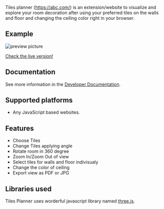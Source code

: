 Tiles planner (https://abc.com/) is an extension/website to visualize and explore your room decoration after using your preferred tiles on the walls and floor and changing the ceiling color right in your browser.

## Example
![preview picture](https://abc.com/)

[Check the live version!](https://abc.com/)

## Documentation
See more information in the [Developer Documentation](https://abc.com/).

## Supported platforms
   * Any JavaScript based websites.

## Features

- Choose Tiles
- Change Tiles applying angle
- Rotate room  in 360 degree
- Zoom In/Zoom Out of view
- Select tiles for walls and floor indivisualy
- Change the color of ceiling
- Export view as PDF or JPG
 

## Libraries used
Tiles Planner uses worderful javascript library named [three.js](https://abc.com).
